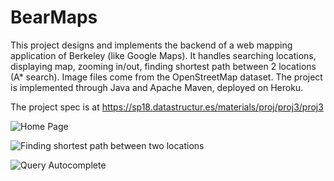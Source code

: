 # BearMaps

This project designs and implements the backend of a web mapping application of Berkeley (like Google Maps). It handles searching locations, displaying map, zooming in/out, finding shortest path between 2 locations (A* search). Image files come from the OpenStreetMap dataset. The project is implemented through Java and Apache Maven, deployed on Heroku. 

The project spec is at https://sp18.datastructur.es/materials/proj/proj3/proj3

![Home Page](http://images/CAPTURE.png)

![Finding shortest path between two locations](http://images/findShortestPath.png)

![Query Autocomplete](http://images/queryAutocomplete.png)